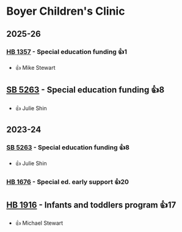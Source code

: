 # Boyer Children's Clinic
## 2025-26

### [HB 1357](/bill/2025-26/hb/1357/) - Special education funding 👍1  
* 👍 Mike Stewart

## [SB 5263](/bill/2025-26/sb/5263/) - Special education funding 👍8  
* 👍 Julie Shin

## 2023-24

### [SB 5263](/bill/2023-24/sb/5263/) - Special education funding 👍8  
* 👍 Julie Shin

### [HB 1676](/bill/2023-24/hb/1676/) - Special ed. early support 👍20  

## [HB 1916](/bill/2023-24/hb/1916/) - Infants and toddlers program 👍17  
* 👍 Michael Stewart
